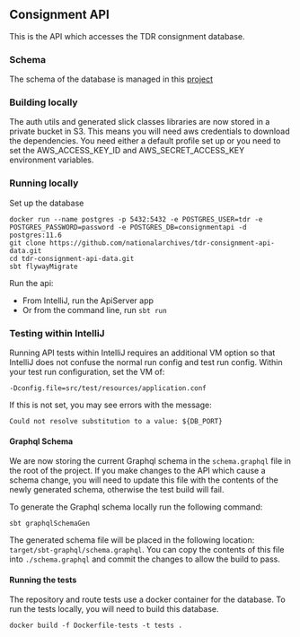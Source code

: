 ## Consignment API
This is the API which accesses the TDR consignment database. 

### Schema
The schema of the database is managed in this [project](https://github.com/nationalarchives/tdr-consignment-api-data)

### Building locally
The auth utils and generated slick classes libraries are now stored in a private bucket in S3. This means you will need aws credentials to download the dependencies.
You need either a default profile set up or you need to set the AWS_ACCESS_KEY_ID and AWS_SECRET_ACCESS_KEY environment variables. 

### Running locally

Set up the database
```
docker run --name postgres -p 5432:5432 -e POSTGRES_USER=tdr -e POSTGRES_PASSWORD=password -e POSTGRES_DB=consignmentapi -d postgres:11.6
git clone https://github.com/nationalarchives/tdr-consignment-api-data.git
cd tdr-consignment-api-data.git
sbt flywayMigrate
```

Run the api:

* From IntelliJ, run the ApiServer app
* Or from the command line, run `sbt run`

### Testing within IntelliJ

Running API tests within IntelliJ requires an additional VM option so that IntelliJ does not confuse the normal run config and test run config.
Within your test run configuration, set the VM of:

`-Dconfig.file=src/test/resources/application.conf`

If this is not set, you may see errors with the message: 

`Could not resolve substitution to a value: ${DB_PORT}`

#### Graphql Schema

We are now storing the current Graphql schema in the `schema.graphql` file in the root of the project. If you make changes to the API which cause a schema change, you will need to update this file with the contents of the newly generated schema, otherwise the test build will fail.

To generate the Graphql schema locally run the following command:

`sbt graphqlSchemaGen`

The generated schema file will be placed in the following location: `target/sbt-graphql/schema.graphql`. You can copy the contents of this file into `./schema.graphql` and commit the changes to allow the build to pass.

#### Running the tests 
The repository and route tests use a docker container for the database. To run the tests locally, you will need to build this database.
```shell
docker build -f Dockerfile-tests -t tests .
```